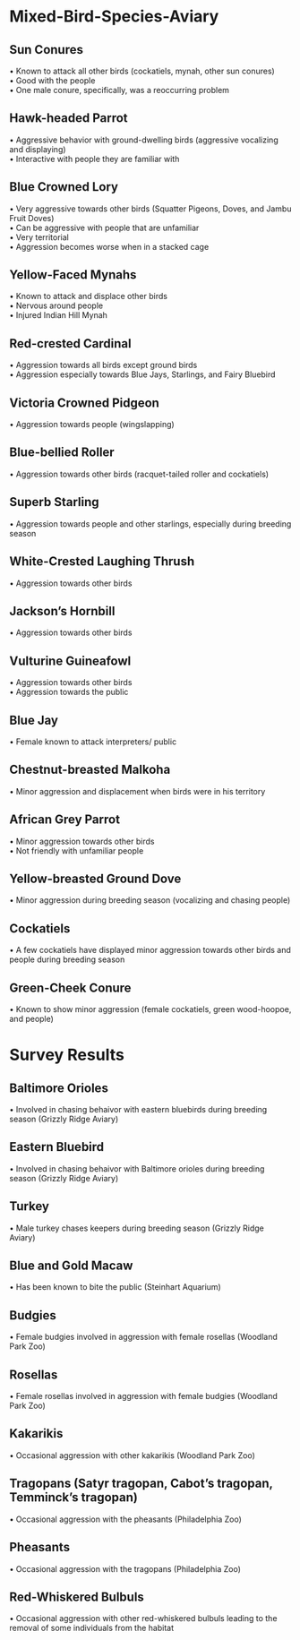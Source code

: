 # Mixed-Bird-Species-Aviary

## Sun Conures
•	Known to attack all other birds (cockatiels, mynah, other sun conures)  
•	Good with the people  
•	One male conure, specifically, was a reoccurring problem  
## Hawk-headed Parrot 
•	Aggressive behavior with ground-dwelling birds (aggressive vocalizing and displaying)  
•	Interactive with people they are familiar with  
## Blue Crowned Lory
•	Very aggressive towards other birds (Squatter Pigeons, Doves, and Jambu Fruit Doves)  
•	Can be aggressive with people that are unfamiliar  
•	Very territorial   
•	Aggression becomes worse when in a stacked cage  
## Yellow-Faced Mynahs  
•	Known to attack and displace other birds  
•	Nervous around people  
•	Injured Indian Hill Mynah  
## Red-crested Cardinal
•	Aggression towards all birds except ground birds  
•	Aggression especially towards Blue Jays, Starlings, and Fairy Bluebird  
## Victoria Crowned Pidgeon
•	Aggression towards people (wingslapping)  
## Blue-bellied Roller
•	Aggression towards other birds (racquet-tailed roller and cockatiels)  
## Superb Starling
•	Aggression towards people and other starlings, especially during breeding season  
## White-Crested Laughing Thrush
•	Aggression towards other birds  
## Jackson’s Hornbill
•	Aggression towards other birds  
## Vulturine Guineafowl
•	Aggression towards other birds    
•	Aggression towards the public  
## Blue Jay
•	Female known to attack interpreters/ public  
## Chestnut-breasted Malkoha 
•	Minor aggression and displacement when birds were in his territory  
## African Grey Parrot
•	Minor aggression towards other birds  
•	Not friendly with unfamiliar people  
## Yellow-breasted Ground Dove
•	Minor aggression during breeding season (vocalizing and chasing people)  
## Cockatiels
•	A few cockatiels have displayed minor aggression towards other birds and people during breeding season  
## Green-Cheek Conure
•	Known to show minor aggression (female cockatiels, green wood-hoopoe, and people)  
    
# Survey Results

## Baltimore Orioles
•	Involved in chasing behaivor with eastern bluebirds during breeding season (Grizzly Ridge Aviary)  
## Eastern Bluebird
•	Involved in chasing behaivor with Baltimore orioles during breeding season (Grizzly Ridge Aviary)  
## Turkey
•	Male turkey chases keepers during breeding season (Grizzly Ridge Aviary)  
## Blue and Gold Macaw
•	Has been known to bite the public (Steinhart Aquarium)
## Budgies
•	Female budgies involved in aggression with female rosellas (Woodland Park Zoo)
## Rosellas
•	Female rosellas involved in aggression with female budgies (Woodland Park Zoo)
## Kakarikis
•	Occasional aggression with other kakarikis (Woodland Park Zoo)
## Tragopans (Satyr tragopan, Cabot’s tragopan, Temminck’s tragopan)
•	Occasional aggression with the pheasants (Philadelphia Zoo)
## Pheasants
•	Occasional aggression with the tragopans (Philadelphia Zoo)
## Red-Whiskered Bulbuls
•	Occasional aggression with other red-whiskered bulbuls leading to the removal of some individuals from the habitat
